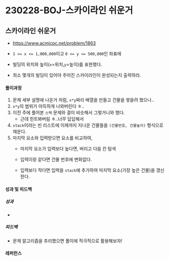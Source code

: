 # 230228-BOJ-스카이라인 쉬운거

## 스카이라인 쉬운거

- https://www.acmicpc.net/problem/1863

- `1 <= x <= 1,000,000`이고 `0 <= y <= 500,000`인 좌표에

- 빌딩의 위치와 높이(`x`=위치,`y`=높이)를 표현했다.

- 최소 몇개의 빌딩이 있어야 주어진 스카이라인이 완성되는지 출력하라.

#### 풀이과정

1. 문제 세부 설명에 나온거 처럼, `x*y`짜리 배열을 만들고 건물을 쌓을려 했으나..
2. `x*y`의 범위가 아득하게 나와버린다 ㅎ..
3. 이전 주에 풀어본 `스택` 문제와 결이 비슷해서 그렇거니와 했다.
   - 근데 힌트봐버림 ㅎ..너무 답답해서
4. `stack`이라는 빈 리스트에 이제까지 지나온 건물들을 `(건물번호, 건물높이)` 형식으로 채운다.
5. 마지막 요소와 입력받으면 요소를 비교하여, 
   - 마지막 요소가 입력보다 높다면, 버리고 다음 칸 탐색
   
   - 입력이랑 같다면 건물 번호에 변화없다.
   
   - 입력보다 작다면 입력을 `stack`에 추가하여 마지막 요소(가장 높은 건물)을 갱신한다.

#### 성과 및 피드백

##### 성과

- 

##### 피드백

- 문제 알고리즘을 추리했으면 풀이에 적극적으로 활용해보자!

#### 레퍼런스

> 
